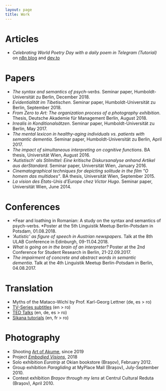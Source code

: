 ```yaml
---
layout: page
title: Work
---
```


# Articles
- *Celebrating World Poetry Day with a daily poem in Telegram (Tutorial)* on [n8n blog](https://n8n.io/blog/world-poetry-day-workflow/)  and [dev.to](https://dev.to/n8n/celebrating-world-poetry-day-with-a-daily-poem-in-telegram-1f0f)


# Papers

-   *The syntax and semantics of psych-verbs.* Seminar paper, Humboldt-Universität zu Berlin, December 2018.
-   *Evidentialität im Tibetischen.* Seminar paper, Humboldt-Universität zu Berlin, September 2018.
-   *From Zero to Art: The organization process of a photography exhibition*. Thesis, Deutsche Akademie für Management Berlin, August 2018.
-   *Irrealis in Konditionalsätzen*. Seminar paper, Humboldt-Universität zu Berlin, May 2017.
-   *The mental lexicon in healthy-aging individuals vs. patients with semantic dementia*. Seminar paper, Humboldt-Universität zu Berlin, April 2017.
-   *The impact of simultaneous interpreting on cognitive functions*. BA thesis, Universität Wien, August 2016.
-   *'Autistisch' als Stilmittel: Eine kritische Diskursanalyse anhand Artikel aus derStandard*. Seminar paper, Universität Wien, January 2016.
-   *Cinematographical techniques for depicting solitude in the film "O homem das multidoes"*. BA thesis, Universität Wien, September 2015.
-   *La vision des États-Unis d'Europe chez Victor Hugo*. Seminar paper, Universität Wien, June 2014.


# Conferences

-   *Fear and loathing in Romanian: A study on the syntax and semantics of psych-verbs. *Poster at the 5th Linguistik Meetup Berlin-Potsdam in Potsdam, 01.08.2018.
-   *'Autistic' as figure of speech in Austrian newspapers*. Talk at the 8th ULAB Conference in Edinburgh, 09-11.04.2018.
-   *What is going on in the brain of an interpreter?* Poster at the 2nd Conference for Student Research in Berlin, 21-22.09.2017.
-   *The impairment of concrete and abstract words in semantic dementia.* Talk at the 4th Linguistik Meetup Berlin-Potsdam in Berlin, 04.08.2017.


# Translation

-   Myths of the Mataco-Wichí by Prof. Karl-Georg Lettner (de, es > ro)
-   [TV-Series subtitles](https://amara.org/en/purchase-subtitles/) (en > ro)
-   [TED Talks](http://ted.com/profiles/3413785/translator) (en, de, es > ro)
-   [Sikana tutorials](https://www.sikana.tv/) (en, fr > ro)


# Photography

- Shooting [Art of Akume](https://lorenaciutacu.com/2019/03/31/art-of-akume-exhibition-in-berlin/#jp-carousel-7703), since 2019
- Project [*Embodied Visions*](https://www.instagram.com/embodiedvisions/), 2018
- Solo exhibition *Eurotrip* at Okian bookstore (Brașov), February 2012.
- Group exhibition *Paragliding* at MyPlace Mall (Brașov), July-September 2010.
- Contest exhibition *Brașov through my lens* at Centrul Cultural Reduta (Brașov), April 2010.
